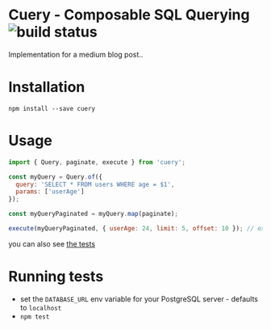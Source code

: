 # Cuery - Composable SQL Querying ![build status](https://travis-ci.org/Schniz/cuery.svg?branch=master)

Implementation for a medium blog post..

# Installation

`npm install --save cuery`

# Usage

```js
import { Query, paginate, execute } from 'cuery';

const myQuery = Query.of({
  query: 'SELECT * FROM users WHERE age = $1',
  params: ['userAge']
});

const myQueryPaginated = myQuery.map(paginate);

execute(myQueryPaginated, { userAge: 24, limit: 5, offset: 10 }); // execute the pagination query
```

you can also see [the tests](./test/query.js)

# Running tests

- set the `DATABASE_URL` env variable for your PostgreSQL server - defaults to `localhost`
- `npm test`
